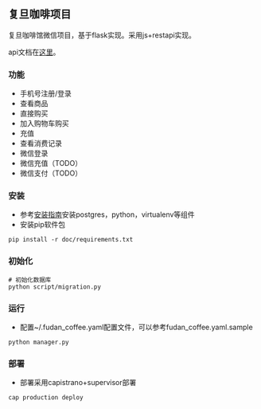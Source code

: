 ## 复旦咖啡项目

复旦咖啡馆微信项目，基于flask实现。采用js+restapi实现。

api文档在[这里](doc/api.md)。

### 功能

* 手机号注册/登录
* 查看商品
* 直接购买
* 加入购物车购买
* 充值
* 查看消费记录
* 微信登录
* 微信充值（TODO）
* 微信支付（TODO）

### 安装

* 参考[安装指南](doc/install.md)安装postgres，python，virtualenv等组件
* 安装pip软件包

```
pip install -r doc/requirements.txt
```

### 初始化

```
# 初始化数据库
python script/migration.py
```

### 运行

* 配置~/.fudan_coffee.yaml配置文件，可以参考fudan_coffee.yaml.sample

```
python manager.py
```

### 部署

* 部署采用capistrano+supervisor部署

```
cap production deploy
```
